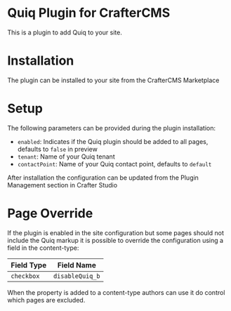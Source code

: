 # Quiq Plugin for CrafterCMS

This is a plugin to add Quiq to your site.

# Installation

The plugin can be installed to your site from the CrafterCMS Marketplace

# Setup

The following parameters can be provided during the plugin installation:

- `enabled`: Indicates if the Quiq plugin should be added to all pages, defaults to `false` in preview
- `tenant`: Name of your Quiq tenant
- `contactPoint`: Name of your Quiq contact point, defaults to `default`

After installation the configuration can be updated from the Plugin Management section in Crafter Studio

# Page Override

If the plugin is enabled in the site configuration but some pages should not include the Quiq markup it is possible
to override the configuration using a field in the content-type:

| Field Type |  Field Name        |
|------------|--------------------|
| `checkbox` | `disableQuiq_b` |

When the property is added to a content-type authors can use it do control which pages are excluded.
